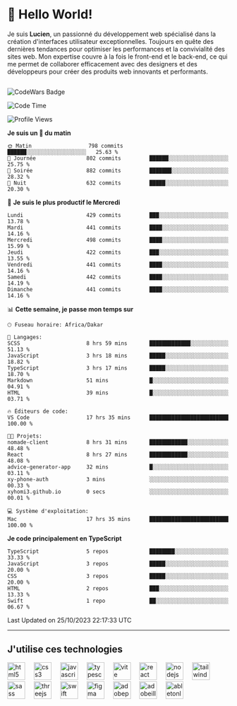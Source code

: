 # 👋 Hello World!

Je suis **Lucien**, un passionné du développement web spécialisé dans la création d'interfaces utilisateur exceptionnelles. Toujours en quête des dernières tendances pour optimiser les performances et la convivialité des sites web. Mon expertise couvre à la fois le front-end et le back-end, ce qui me permet de collaborer efficacement avec des designers et des développeurs pour créer des produits web innovants et performants.

##

![CodeWars Badge](https://www.codewars.com/users/xyhomi3/badges/small)

<!--START_SECTION:waka-->
![Code Time](http://img.shields.io/badge/Code%20Time-143%20hrs%2038%20mins-blue)

![Profile Views](http://img.shields.io/badge/Vues%20du%20profil-1-blue)

**Je suis un 🐤 du matin** 

```text
🌞 Matin                  798 commits         ██████░░░░░░░░░░░░░░░░░░░   25.63 % 
🌆 Journée                802 commits         ██████░░░░░░░░░░░░░░░░░░░   25.75 % 
🌃 Soirée                 882 commits         ███████░░░░░░░░░░░░░░░░░░   28.32 % 
🌙 Nuit                   632 commits         █████░░░░░░░░░░░░░░░░░░░░   20.30 % 
```
📅 **Je suis le plus productif le Mercredi** 

```text
Lundi                    429 commits         ███░░░░░░░░░░░░░░░░░░░░░░   13.78 % 
Mardi                    441 commits         ████░░░░░░░░░░░░░░░░░░░░░   14.16 % 
Mercredi                 498 commits         ████░░░░░░░░░░░░░░░░░░░░░   15.99 % 
Jeudi                    422 commits         ███░░░░░░░░░░░░░░░░░░░░░░   13.55 % 
Vendredi                 441 commits         ████░░░░░░░░░░░░░░░░░░░░░   14.16 % 
Samedi                   442 commits         ████░░░░░░░░░░░░░░░░░░░░░   14.19 % 
Dimanche                 441 commits         ████░░░░░░░░░░░░░░░░░░░░░   14.16 % 
```


📊 **Cette semaine, je passe mon temps sur** 

```text
🕑︎ Fuseau horaire: Africa/Dakar

💬 Langages: 
SCSS                     8 hrs 59 mins       █████████████░░░░░░░░░░░░   51.13 % 
JavaScript               3 hrs 18 mins       █████░░░░░░░░░░░░░░░░░░░░   18.82 % 
TypeScript               3 hrs 17 mins       █████░░░░░░░░░░░░░░░░░░░░   18.70 % 
Markdown                 51 mins             █░░░░░░░░░░░░░░░░░░░░░░░░   04.91 % 
HTML                     39 mins             █░░░░░░░░░░░░░░░░░░░░░░░░   03.71 % 

🔥 Éditeurs de code: 
VS Code                  17 hrs 35 mins      █████████████████████████   100.00 % 

🐱‍💻 Projets: 
nomade-client            8 hrs 31 mins       ████████████░░░░░░░░░░░░░   48.48 % 
React                    8 hrs 27 mins       ████████████░░░░░░░░░░░░░   48.08 % 
advice-generator-app     32 mins             █░░░░░░░░░░░░░░░░░░░░░░░░   03.11 % 
xy-phone-auth            3 mins              ░░░░░░░░░░░░░░░░░░░░░░░░░   00.33 % 
xyhomi3.github.io        0 secs              ░░░░░░░░░░░░░░░░░░░░░░░░░   00.01 % 

💻 Système d'exploitation: 
Mac                      17 hrs 35 mins      █████████████████████████   100.00 % 
```

**Je code principalement en TypeScript** 

```text
TypeScript               5 repos             ████████░░░░░░░░░░░░░░░░░   33.33 % 
JavaScript               3 repos             █████░░░░░░░░░░░░░░░░░░░░   20.00 % 
CSS                      3 repos             █████░░░░░░░░░░░░░░░░░░░░   20.00 % 
HTML                     2 repos             ███░░░░░░░░░░░░░░░░░░░░░░   13.33 % 
Swift                    1 repo              ██░░░░░░░░░░░░░░░░░░░░░░░   06.67 % 
```




 Last Updated on 25/10/2023 22:17:33 UTC
<!--END_SECTION:waka-->
---

## J'utilise ces technologies

<div align="left">
  <img src="https://skillicons.dev/icons?i=html" height="40" alt="html5 logo"  />
  <img width="12" />
  <img src="https://skillicons.dev/icons?i=css" height="40" alt="css3 logo"  />
  <img width="12" />
  <img src="https://skillicons.dev/icons?i=js" height="40" alt="javascript logo"  />
  <img width="12" />
  <img src="https://skillicons.dev/icons?i=ts" height="40" alt="typescript logo"  />
  <img width="12" />
  <img src="https://skillicons.dev/icons?i=vite" height="40" alt="vite logo"  />
  <img width="12" />
  <img src="https://skillicons.dev/icons?i=react" height="40" alt="react logo"  />
  <img width="12" />
  <img src="https://cdn.jsdelivr.net/gh/devicons/devicon/icons/nodejs/nodejs-original.svg" height="40" alt="nodejs logo"  />
  <img width="12" />
  <img src="https://skillicons.dev/icons?i=tailwind" height="40" alt="tailwindcss logo"  />
  <img width="12" />
  <img src="https://skillicons.dev/icons?i=sass" height="40" alt="sass logo"  />
  <img width="12" />
  <img src="https://skillicons.dev/icons?i=threejs" height="40" alt="threejs logo"  />
  <img width="12" />
  <img src="https://skillicons.dev/icons?i=swift" height="40" alt="swift logo"  />
  <img width="12" />
  <img src="https://skillicons.dev/icons?i=figma" height="40" alt="figma logo"  />
  <img width="12" />
  <img src="https://skillicons.dev/icons?i=ps" height="40" alt="adobephotoshop logo"  />
  <img width="12" />
  <img src="https://skillicons.dev/icons?i=ai" height="40" alt="adobeillustrator logo"  />
  <img width="12" />
  <img src="https://skillicons.dev/icons?i=ableton" height="40" alt="abletonlive logo"  />
</div>




